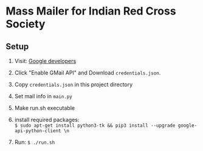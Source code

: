 # Mass Mailer for Indian Red Cross Society 


## Setup

1) Visit: [Google developers](https://developers.google.com/gmail/api/quickstart/python)

2) Click "Enable GMail API" and Download ```credentials.json```.

3) Copy ```credentials.json``` in this project directory

4) Set mail info in ```main.py```

5) Make run.sh executable

6) install required packages: <br>
```$ sudo apt-get install python3-tk && pip3 install --upgrade google-api-python-client \n```
	
7) Run: ```$ ./run.sh```
